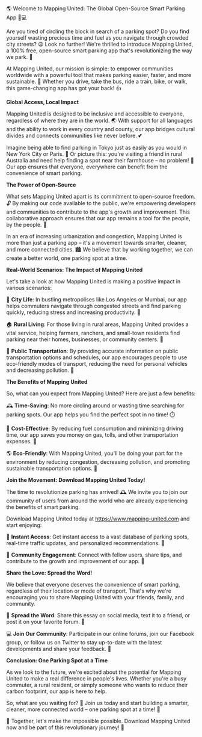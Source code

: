 🌎 Welcome to Mapping United: The Global Open-Source Smart Parking App 🚗💻

Are you tired of circling the block in search of a parking spot? Do you find yourself wasting precious time and fuel as you navigate through crowded city streets? 😩 Look no further! We're thrilled to introduce Mapping United, a 100% free, open-source smart parking app that's revolutionizing the way we park. 🚀

At Mapping United, our mission is simple: to empower communities worldwide with a powerful tool that makes parking easier, faster, and more sustainable. 💪 Whether you drive, take the bus, ride a train, bike, or walk, this game-changing app has got your back! 👍

**Global Access, Local Impact**

Mapping United is designed to be inclusive and accessible to everyone, regardless of where they are in the world. 🌏 With support for all languages and the ability to work in every country and county, our app bridges cultural divides and connects communities like never before. 💕

Imagine being able to find parking in Tokyo just as easily as you would in New York City or Paris. 🗼️ Or picture this: you're visiting a friend in rural Australia and need help finding a spot near their farmhouse – no problem! 🌳 Our app ensures that everyone, everywhere can benefit from the convenience of smart parking.

**The Power of Open-Source**

What sets Mapping United apart is its commitment to open-source freedom. 🔓 By making our code available to the public, we're empowering developers and communities to contribute to the app's growth and improvement. This collaborative approach ensures that our app remains a tool for the people, by the people. 🌟

In an era of increasing urbanization and congestion, Mapping United is more than just a parking app – it's a movement towards smarter, cleaner, and more connected cities. 🏙️ We believe that by working together, we can create a better world, one parking spot at a time.

**Real-World Scenarios: The Impact of Mapping United**

Let's take a look at how Mapping United is making a positive impact in various scenarios:

🚌 **City Life**: In bustling metropolises like Los Angeles or Mumbai, our app helps commuters navigate through congested streets and find parking quickly, reducing stress and increasing productivity. 💼

🏠 **Rural Living**: For those living in rural areas, Mapping United provides a vital service, helping farmers, ranchers, and small-town residents find parking near their homes, businesses, or community centers. 🌾

🚂 **Public Transportation**: By providing accurate information on public transportation options and schedules, our app encourages people to use eco-friendly modes of transport, reducing the need for personal vehicles and decreasing pollution. 🚌

**The Benefits of Mapping United**

So, what can you expect from Mapping United? Here are just a few benefits:

🕰️ **Time-Saving**: No more circling around or wasting time searching for parking spots. Our app helps you find the perfect spot in no time! ⏱️

💸 **Cost-Effective**: By reducing fuel consumption and minimizing driving time, our app saves you money on gas, tolls, and other transportation expenses. 💸

🌎 **Eco-Friendly**: With Mapping United, you'll be doing your part for the environment by reducing congestion, decreasing pollution, and promoting sustainable transportation options. 🌈

**Join the Movement: Download Mapping United Today!**

The time to revolutionize parking has arrived! 🕰️ We invite you to join our community of users from around the world who are already experiencing the benefits of smart parking.

Download Mapping United today at https://www.mapping-united.com and start enjoying:

📲 **Instant Access**: Get instant access to a vast database of parking spots, real-time traffic updates, and personalized recommendations. 📍

💬 **Community Engagement**: Connect with fellow users, share tips, and contribute to the growth and improvement of our app. 👥

**Share the Love: Spread the Word!**

We believe that everyone deserves the convenience of smart parking, regardless of their location or mode of transport. That's why we're encouraging you to share Mapping United with your friends, family, and community.

📱 **Spread the Word**: Share this essay on social media, text it to a friend, or post it on your favorite forum. 📲

💻 **Join Our Community**: Participate in our online forums, join our Facebook group, or follow us on Twitter to stay up-to-date with the latest developments and share your feedback. 💬

**Conclusion: One Parking Spot at a Time**

As we look to the future, we're excited about the potential for Mapping United to make a real difference in people's lives. Whether you're a busy commuter, a rural resident, or simply someone who wants to reduce their carbon footprint, our app is here to help.

So, what are you waiting for? 🤔 Join us today and start building a smarter, cleaner, more connected world – one parking spot at a time! 💪

🌟 Together, let's make the impossible possible. Download Mapping United now and be part of this revolutionary journey! 🚀